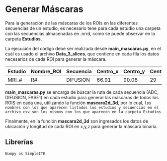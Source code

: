 # Generar Máscaras 
Para la generación de las máscaras de los ROIs en las diferentes secuencias de un estudio, es necesario tene para cada estudio una carpeta con las secuencias almacenadas en .nrrd, como se puede observar en la carpeta **Estudios**. 

La ejecución del código debe ser realizada desde **main_mascaras.py**, en el cuál es usado el archivo **Data_3_slices**, que contiene en cada fila los datos necesarios de cada ROI para generar la máscara.


| Estudio  | Nombre_ROI  | Secuencia  | Centro_x | Centro_y  | Centro_z  | Distancia_x  | ....  | Comentarios  |
| ------|-----|-----|-----|-----|-----|-----|-----|-----|
| MRI_#  	| R# 	| DIFUSION 	| 66.91  | 90.08  | 29  | 19.13  | ....  | ARTEFACTO  |


**main_mascaras.py** se encarga de búscar la ruta de cada secuencia (ADC, DIFUSION, FASE1) en cada estudio para generar las máscaras de todos los ROIS en cada una, utilizando la función **mascara2d_3d**, por lo cual, `los nombres con los que aparecen listados los estudios y secuencias en el archivo csv son los mismos con los que aparecen en la carpeta Estudios
`

Finalmente, en la función **mascara2d_3d** son ingresados los datos de ubicación y longitud de cada ROI en x,y,z para generar la máscara binaria.

## Librerías 
`Numpy
os
SimpleITK
`
